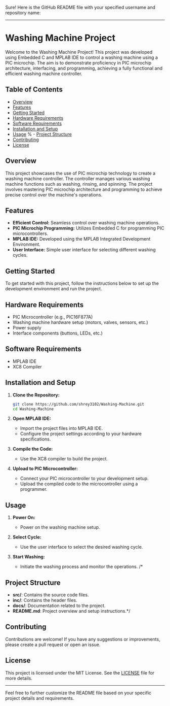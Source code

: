 Sure! Here is the GitHub README file with your specified username and repository name:

---

# Washing Machine Project

Welcome to the Washing Machine Project! This project was developed using Embedded C and MPLAB IDE to control a washing machine using a PIC microchip. The aim is to demonstrate proficiency in PIC microchip architecture, interfacing, and programming, achieving a fully functional and efficient washing machine controller.

## Table of Contents
- [Overview](#overview)
- [Features](#features)
- [Getting Started](#getting-started)
- [Hardware Requirements](#hardware-requirements)
- [Software Requirements](#software-requirements)
- [Installation and Setup](#installation-and-setup)
- [Usage](#usage)
% - [Project Structure](#project-structure)
- [Contributing](#contributing)
- [License](#license)

## Overview
This project showcases the use of PIC microchip technology to create a washing machine controller. The controller manages various washing machine functions such as washing, rinsing, and spinning. The project involves mastering PIC microchip architecture and programming to achieve precise control over the machine's operations.

## Features
- **Efficient Control:** Seamless control over washing machine operations.
- **PIC Microchip Programming:** Utilizes Embedded C for programming PIC microcontrollers.
- **MPLAB IDE:** Developed using the MPLAB Integrated Development Environment.
- **User Interface:** Simple user interface for selecting different washing cycles.

## Getting Started
To get started with this project, follow the instructions below to set up the development environment and run the project.

## Hardware Requirements
- PIC Microcontroller (e.g., PIC16F877A)
- Washing machine hardware setup (motors, valves, sensors, etc.)
- Power supply
- Interface components (buttons, LEDs, etc.)

## Software Requirements
- MPLAB IDE
- XC8 Compiler

## Installation and Setup
1. **Clone the Repository:**
   ```bash
   git clone https://github.com/shrey3102/Washing-Machine.git
   cd Washing-Machine
   ```

2. **Open MPLAB IDE:**
   - Import the project files into MPLAB IDE.
   - Configure the project settings according to your hardware specifications.

3. **Compile the Code:**
   - Use the XC8 compiler to build the project.

4. **Upload to PIC Microcontroller:**
   - Connect your PIC microcontroller to your development setup.
   - Upload the compiled code to the microcontroller using a programmer.

## Usage
1. **Power On:**
   - Power on the washing machine setup.

2. **Select Cycle:**
   - Use the user interface to select the desired washing cycle.

3. **Start Washing:**
   - Initiate the washing process and monitor the operations.
/*
## Project Structure
- **src/**: Contains the source code files.
- **inc/**: Contains the header files.
- **docs/**: Documentation related to the project.
- **README.md**: Project overview and setup instructions.*/

## Contributing
Contributions are welcome! If you have any suggestions or improvements, please create a pull request or open an issue.

## License
This project is licensed under the MIT License. See the [LICENSE](LICENSE) file for more details.

---

Feel free to further customize the README file based on your specific project details and requirements.
